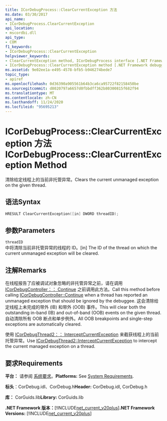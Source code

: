 ```yaml
---
title: ICorDebugProcess::ClearCurrentException 方法
ms.date: 03/30/2017
api_name:
- ICorDebugProcess.ClearCurrentException
api_location:
- mscordbi.dll
api_type:
- COM
f1_keywords:
- ICorDebugProcess::ClearCurrentException
helpviewer_keywords:
- ClearCurrentException method, ICorDebugProcess interface [.NET Framework debugging]
- ICorDebugProcess::ClearCurrentException method [.NET Framework debugging]
ms.assetid: 9e02ee1a-e495-4578-bfb5-b946274bede7
topic_type:
- apiref
ms.openlocfilehash: 0d36390a905561b64b3ca6ca95722f82158450be
ms.sourcegitcommit: d8020797a6657d0fbbdff362b80300815f682f94
ms.translationtype: MT
ms.contentlocale: zh-CN
ms.lasthandoff: 11/24/2020
ms.locfileid: "95695213"
---
```

# <a name="icordebugprocessclearcurrentexception-method"></a><span data-ttu-id="163d0-102">ICorDebugProcess::ClearCurrentException 方法</span><span class="sxs-lookup"><span data-stu-id="163d0-102">ICorDebugProcess::ClearCurrentException Method</span></span>

<span data-ttu-id="163d0-103">清除给定线程上的当前非托管异常。</span><span class="sxs-lookup"><span data-stu-id="163d0-103">Clears the current unmanaged exception on the given thread.</span></span>  
  
## <a name="syntax"></a><span data-ttu-id="163d0-104">语法</span><span class="sxs-lookup"><span data-stu-id="163d0-104">Syntax</span></span>  
  
```cpp  
HRESULT ClearCurrentException([in] DWORD threadID);  
```  
  
## <a name="parameters"></a><span data-ttu-id="163d0-105">参数</span><span class="sxs-lookup"><span data-stu-id="163d0-105">Parameters</span></span>  

 `threadID`  
 <span data-ttu-id="163d0-106">中将清除当前非托管异常的线程的 ID。</span><span class="sxs-lookup"><span data-stu-id="163d0-106">[in] The ID of the thread on which the current unmanaged exception will be cleared.</span></span>  
  
## <a name="remarks"></a><span data-ttu-id="163d0-107">注解</span><span class="sxs-lookup"><span data-stu-id="163d0-107">Remarks</span></span>  

 <span data-ttu-id="163d0-108">在线程报告了应被调试对象忽略的非托管异常之前，请在调用 [ICorDebugController：： Continue](icordebugcontroller-continue-method.md) 之前调用此方法。</span><span class="sxs-lookup"><span data-stu-id="163d0-108">Call this method before calling [ICorDebugController::Continue](icordebugcontroller-continue-method.md) when a thread has reported an unmanaged exception that should be ignored by the debuggee.</span></span> <span data-ttu-id="163d0-109">这会清除给定线程上未完成的带外 (IB) 和带外 (OOB) 事件。</span><span class="sxs-lookup"><span data-stu-id="163d0-109">This will clear both the outstanding in-band (IB) and out-of-band (OOB) events on the given thread.</span></span> <span data-ttu-id="163d0-110">自动清除所有 OOB 断点和单步例外。</span><span class="sxs-lookup"><span data-stu-id="163d0-110">All OOB breakpoints and single-step exceptions are automatically cleared.</span></span>  
  
 <span data-ttu-id="163d0-111">使用 [ICorDebugThread2：： InterceptCurrentException](icordebugthread2-interceptcurrentexception-method.md) 来截获线程上的当前托管异常。</span><span class="sxs-lookup"><span data-stu-id="163d0-111">Use [ICorDebugThread2::InterceptCurrentException](icordebugthread2-interceptcurrentexception-method.md) to intercept the current managed exception on a thread.</span></span>  
  
## <a name="requirements"></a><span data-ttu-id="163d0-112">要求</span><span class="sxs-lookup"><span data-stu-id="163d0-112">Requirements</span></span>  

 <span data-ttu-id="163d0-113">**平台：** 请参阅 [系统要求](../../get-started/system-requirements.md)。</span><span class="sxs-lookup"><span data-stu-id="163d0-113">**Platforms:** See [System Requirements](../../get-started/system-requirements.md).</span></span>  
  
 <span data-ttu-id="163d0-114">**标头**：CorDebug.idl、CorDebug.h</span><span class="sxs-lookup"><span data-stu-id="163d0-114">**Header:** CorDebug.idl, CorDebug.h</span></span>  
  
 <span data-ttu-id="163d0-115">**库：** CorGuids.lib</span><span class="sxs-lookup"><span data-stu-id="163d0-115">**Library:** CorGuids.lib</span></span>  
  
 <span data-ttu-id="163d0-116">**.NET Framework 版本：**[!INCLUDE[net_current_v20plus](../../../../includes/net-current-v20plus-md.md)]</span><span class="sxs-lookup"><span data-stu-id="163d0-116">**.NET Framework Versions:** [!INCLUDE[net_current_v20plus](../../../../includes/net-current-v20plus-md.md)]</span></span>
